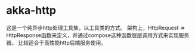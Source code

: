 # akka-http
这是一个纯异步http处理工具集，以工具类的方式。
架构上，HttpRequest => HttpResponse函数来定义，并通过compose这种函数层层调用方式来实现服务器。
比较适合于高性能http后端服务使用。